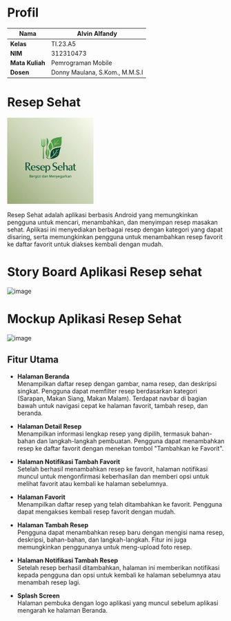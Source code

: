 # Profil

| **Nama**           | Alvin Alfandy           |
|--------------------|-------------------------|
| **Kelas**          | TI.23.A5                |
| **NIM**            | 312310473               |
| **Mata Kuliah**    | Pemrograman Mobile      |
| **Dosen**          | Donny Maulana, S.Kom., M.M.S.I |



# Resep Sehat
<img src="Gambar/logo.jpg" alt="Logo" width="200"/>



Resep Sehat adalah aplikasi berbasis Android yang memungkinkan pengguna untuk mencari, menambahkan, dan menyimpan resep masakan sehat. Aplikasi ini menyediakan berbagai resep dengan kategori yang dapat disaring, serta memungkinkan pengguna untuk menambahkan resep favorit ke daftar favorit untuk diakses kembali dengan mudah.

# Story Board Aplikasi Resep sehat
![image](https://github.com/user-attachments/assets/74e88950-2a21-4f4b-90db-2f4d7c3fcad3)


# Mockup Aplikasi Resep Sehat
![image](https://github.com/user-attachments/assets/383d19f0-9a16-485d-815c-6b319519e8ed)



## Fitur Utama

- **Halaman Beranda**  
  Menampilkan daftar resep dengan gambar, nama resep, dan deskripsi singkat. Pengguna dapat memfilter resep berdasarkan kategori (Sarapan, Makan Siang, Makan Malam). Terdapat navbar di bagian bawah untuk navigasi cepat ke halaman favorit, tambah resep, dan beranda.

- **Halaman Detail Resep**  
  Menampilkan informasi lengkap resep yang dipilih, termasuk bahan-bahan dan langkah-langkah pembuatan. Pengguna dapat menambahkan resep ke daftar favorit dengan menekan tombol "Tambahkan ke Favorit".

- **Halaman Notifikasi Tambah Favorit**  
  Setelah berhasil menambahkan resep ke favorit, halaman notifikasi muncul untuk mengonfirmasi keberhasilan dan memberi opsi untuk melihat favorit atau kembali ke halaman sebelumnya.

- **Halaman Favorit**  
  Menampilkan daftar resep yang telah ditambahkan ke favorit. Pengguna dapat mengakses kembali resep favorit dengan mudah.

- **Halaman Tambah Resep**  
  Pengguna dapat menambahkan resep baru dengan mengisi nama resep, deskripsi, bahan-bahan, dan langkah-langkah. Fitur ini juga memungkinkan penggunanya untuk meng-upload foto resep.

- **Halaman Notifikasi Tambah Resep**  
  Setelah resep berhasil ditambahkan, halaman ini memberikan notifikasi kepada pengguna dan opsi untuk kembali ke halaman sebelumnya atau menambah resep lagi.

- **Splash Screen**  
  Halaman pembuka dengan logo aplikasi yang muncul sebelum aplikasi mengarah ke halaman Beranda.

